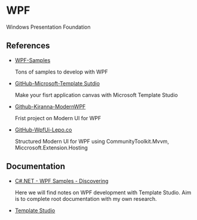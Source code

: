 # WPF

Windows Presentation Foundation

## References

- [WPF-Samples](https://github.com/microsoft/WPF-Samples)

    Tons of samples to develop with WPF

- [GitHub-Microsoft-Template Sutdio](https://github.com/microsoft/TemplateStudio)

    Make your fisrt application canvas with Microsoft Template Studio

- [Github-Kiranna-ModernWPF](https://github.com/Kinnara/ModernWpf)

    Frist project on Modern UI for WPF

- [GitHub-WpfUi-Lepo.co](https://github.com/lepoco/wpfui)    

    Structured Modern UI for WPF using CommunityToolkit.Mvvm, Miccrosoft.Extension.Hosting

## Documentation

- [C#.NET - WPF Samples - Discovering](https://csharp-dotnet.sodevlog.com/2023/01/wpf-samples-discovering.html)

    Here we will find notes on WPF development with Template Studio. Aim is to complete root documentation with my own research.

- [Template Studio](./TemplateStudio.md)
    

